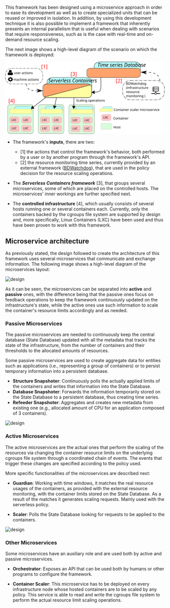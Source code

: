 
This framework has been designed using a microservice approach in order
to ease its development as well as to create specialized units that can 
be reused or improved in isolation. In addition, by using this development 
technique it is also possible to implement a framework that inherently 
presents an internal parallelism that is useful when dealing with 
scenarios that require responsiveness, such as is the case with 
real-time and on-demand resource scaling.

The next image shows a high-level diagram of the scenario on which the 
framework is deployed:

![architecture](img/architecture/scenario_diagram.svg)

* The framework's **inputs**, there are two: 
     * [1] the actions that control the framework's behavior, both performed 
     by a user or by another program through the framework's API.
     * [2] the resource monitoring time series, currently provided by an 
    external framework ([BDWatchdog](http://bdwatchdog.dec.udc.es/monitoring/index.html)), 
    that are used in the policy decision for the resource scaling operations.

* The **_Serverless Containers framework_** [3], 
that groups several microservices, some of which are placed on the 
controlled hosts. The microservices' inner workings are further 
specified next.

* The **controlled infrastructure** [4], which usually 
consists of several hosts running one or several containers each. 
Currently, only the containers backed by the cgroups file system are 
supported by design and, more specifically, Linux Containers (LXC) have 
been used and thus have been proven to work with this framework. 

## Microservice architecture

As previously stated, the design followed to create the architecture of 
this framework uses several microservices that communicate and exchange 
information. The following image shows a high-level diagram of the 
microservices layout:

![design](img/architecture/design_diagram.svg)

As it can be seen, the microservices can be separated into **active** and 
**passive** ones, with the difference being that the passive ones focus on 
feedback operations to keep the framework continuously updated on the
infrastructure's state, while the active ones use such information 
to scale the container's resource limits accordingly and as needed. 

### Passive Microservices

The passive microservices are needed to continuously keep the central 
database (State Database) updated with all the metadata that tracks the 
state of the infrastructure, from the number of containers and their 
thresholds to the allocated amounts of resources.

Some passive microservices are used to create aggregate data for 
entities such as applications (i.e., representing a group of containers)
or to persist temporary information into a persistent database.

* **Structure Snapshoter**: Continuously polls the actually applied 
limits of the containers and writes that information into the State 
Database.
* **Database Snapshoter**: Forwards the information temporarily stored 
on the State Database to a persistent database, thus creating time series. 
* **Refeeder Snapshoter**: Aggregates and creates new metadata from 
existing one (e.g., allocated amount of CPU for an application composed 
of 3 containers).

![design](img/architecture/passive_services.svg)

### Active Microservices

The active microservices are the actual ones that perform the scaling
of the resources via changing the container resource limits on the 
underlying cgroups file system through a coordinated chain of events.
The events that trigger these changes are specified according to the 
policy used.

[comment]: <> (As described on the [Scaling policy]&#40;/use_case/#scaling-policy&#41; )
[comment]: <> (subsection of the [Use Case]&#40;/serverless_policy&#41; section, in order to perform a )
[comment]: <> (scaling operation, the resource usage has to exceed the upper, or drop )
[comment]: <> (below the lower limit &#40;1&#41;. After a configured time amount has passed on )
[comment]: <> (this state, the **Guardian** microservice will create a scaling request )
[comment]: <> (&#40;2&#41; with the specific amount of resource to be changed. Such request )
[comment]: <> (will be picked up and processed by the **Scaler** &#40;3&#41; and then, applied )
[comment]: <> (accordingly &#40;4&#41;.)

More specific functionalities of the microservices are described next:

* **Guardian**: Working with time windows, it matches the real resource 
usages of the containers, as provided with the external resource monitoring, 
with the container limits stored on the State Database. As a result of the matches 
it generates scaling requests. Mainly used with the serverless policy.

* **Scaler**: Polls the State Database looking for requests to be applied to the containers.

![design](img/architecture/active_services.svg)

### Other Microservices

Some microservices have an auxiliary role and are used both by active and 
passive microservices.

* **Orchestrator**: Exposes an API that can be used both by humans or other programs 
to configure the framework.

* **Container Scaler**: This microservice has to be deployed on every 
infrastructure node whose hosted containers are to be scaled by any policy. 
This service is able to read and write the cgroups file system to perform 
the actual resource limit scaling operations.
